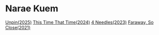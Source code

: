 <!DOCTYPE html>
<html lang="en">
<head>
  <meta charset="UTF-8">
  <link rel="stylesheet" href="style.css">
</head>
<body>
  <h1>Narae Kuem</h1>
  <div class="menu">
    <a href="Unpin(2025).html">Unpin(2025)</a>
    <a href="This Time That Time(2024).html">This Time That Time(2024)</a>
    <a href="4 Needles(2023).html">4 Needles(2023)</a>
    <a href="Faraway, So Close(2021).html">Faraway, So Close(2021)</a>
  </div>
</body>
</html>


